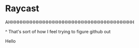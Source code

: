 # Raycast
AHHHHHHHHHHHHHHHHHHHHHHHHHHHHHHHHHHHHHHH

^ That's sort of how I feel trying to figure github out

Hello